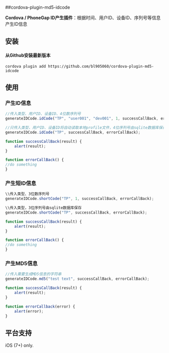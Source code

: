 ##cordova-plugin-md5-idcode

**Cordova / PhoneGap ID产生插件**：根据时间、用户ID、设备ID、序列号等信息产生ID信息

## 安装

#### 从Github安装最新版本

```
cordova plugin add https://github.com/bl905060/cordova-plugin-md5-idcode
```

## 使用

### 产生ID信息

```js
//传入类型、用户ID、设备ID、4位数序列号
generateIDCode.idCode("TP", "user001", "dev001", 1, successCallBack, errorCallBack);

//只传入类型，用户ID、设备ID将自动读取本地profile文件，4位序列号由sqlite数据库保存
generateIDCode.idCode("TP", successCallBack, errorCallBack);

function successCallBack(result) {
    alert(result);
}

function errorCallBack() {
//do something
}
```

### 产生短ID信息

```js
\\传入类型、3位数序列号
generateIDCode.shortCode("TP", 1, successCallBack, errorCallBack);

\\传入类型，3位序列号由sqlite数据库保存
generateIDCode.shortCode("TP", successCallBack, errorCallBack);

function successCallBack(result) {
    alert(result);
}

function errorCallBack() {
//do something
}
```

### 产生MD5信息

```js
//传入需要生成MD5信息的字符串
generateIDCode.md5("test text", successCallBack, errorCallBack);

function successCallBack(result) {
    alert(result);
}

function errorCallback(error) {
    alert(error);
}
```

## 平台支持

iOS (7+) only.
